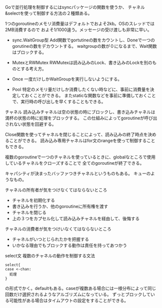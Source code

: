 Goで並行処理を制御するにはsyncパッケージの関数を使うか、
チャネル&selectを使って制御する方法の２種類ある。

1つのgoroutineのメモリ消費量はデフォルトでおよそ2kb。OSのスレッドでは2MB消費するので
およそ1/1000違う。メッセージの受け渡しも非常に早い。

- sync.WaitGroup型
Add関数でgortutineの数をカウントし、Doneで一つのgorutineの数をデカウントする。
waitgroupの数が０になるまで、Wait関数はブロックする。

- MutexとRWMutex
RWMutexは読み込みのLock、書き込みのLockを別のものとする考え方。

- Once
一度だけしかWaitGroupを実行しないようにする。

- Pool
特定のメモリ量だけしか消費したくない時などに、事前に消費量を決定しておくことができる。
またstaticな関数などを事前に準備しておくことで、実行時の呼び出しを早くすることもできる。

チャネル
読み込みチャネルは空の状態の時にブロックし、書き込みチャネルは満杯の状態の時に処理をブロックする。
この仕組みによってgoroutineが呼び出されない状態を回避する。

Close関数を使ってチャネルを閉じることによって、読み込みの終了時点を決めることができる。
読み込み専用チャネルはfor文のrangeを使って制御することもできる。

複数のgoroutineで一つのチャネルを使っているときに、globalなところで使用しているチャネルをクローズすることで
全てのgoroutineが終了できる。

キャパシティが決まったバッファつきチャネルというものもある。
キューのようなもの。

チャネルの所有者が気をつけなくてはならないところ
- チャネルを初期化する
- 書き込みを行うか、他のgoroutineに所有権を渡す
- チャネルを閉じる
- 上の３つをカプセル化して読み込みチャネルを経由して、後悔する

チャネルの消費者が気をつけいなくてはならないところ
- チャネルがいつとじられたかを把握する
- いかなる理由でもブロックする動作は責任を持ってあつかう

select文
複数のチャネルの動作を制御する文法
```aidl
select{
case <-chan:
  処理
}
```
の形式でかく。defaultもある。caseが複数ある場合には一様分布によって同じ回数だけ選択されるようなアルゴリズムになっている。
ずっとブロックしている可能性がある場合はタイムアウトの設定をすることができる。
